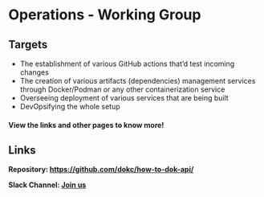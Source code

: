 # Operations - Working Group

## Targets

- The establishment of various GitHub actions that’d test incoming changes
- The creation of various artifacts (dependencies) management services through Docker/Podman or any other containerization service
- Overseeing deployment of various services that are being built
- DevOpsifying the whole setup

#### View the links and other pages to know more!

## Links

**Repository: https://github.com/dokc/how-to-dok-api/**

**Slack Channel: [Join us](https://dokcommunity.slack.com/archives/C036V1Q2SQM)**
